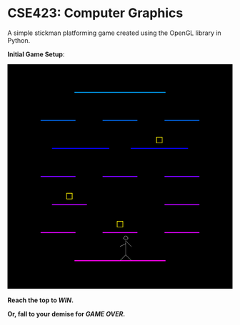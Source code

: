 # CSE423: Computer Graphics

A simple stickman platforming game created using the OpenGL library in Python.

**Initial Game Setup**:

![Initial Game Setup](Map.png)

**Reach the top to *WIN*.**

**Or, fall to your demise for *GAME OVER.***


